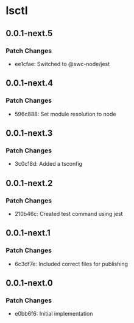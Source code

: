 # lsctl

## 0.0.1-next.5

### Patch Changes

- ee1cfae: Switched to @swc-node/jest

## 0.0.1-next.4

### Patch Changes

- 596c888: Set module resolution to node

## 0.0.1-next.3

### Patch Changes

- 3c0c18d: Added a tsconfig

## 0.0.1-next.2

### Patch Changes

- 210b46c: Created test command using jest

## 0.0.1-next.1

### Patch Changes

- 6c3df7e: Included correct files for publishing

## 0.0.1-next.0

### Patch Changes

- e0bb6f6: Initial implementation
